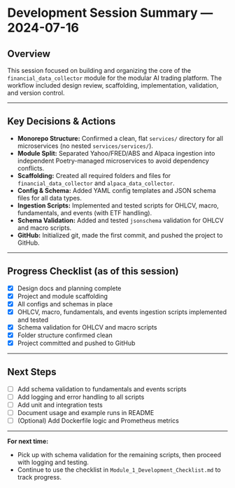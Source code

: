 # Development Session Summary — 2024-07-16

## Overview
This session focused on building and organizing the core of the `financial_data_collector` module for the modular AI trading platform. The workflow included design review, scaffolding, implementation, validation, and version control.

---

## Key Decisions & Actions
- **Monorepo Structure:** Confirmed a clean, flat `services/` directory for all microservices (no nested `services/services/`).
- **Module Split:** Separated Yahoo/FRED/ABS and Alpaca ingestion into independent Poetry-managed microservices to avoid dependency conflicts.
- **Scaffolding:** Created all required folders and files for `financial_data_collector` and `alpaca_data_collector`.
- **Config & Schema:** Added YAML config templates and JSON schema files for all data types.
- **Ingestion Scripts:** Implemented and tested scripts for OHLCV, macro, fundamentals, and events (with ETF handling).
- **Schema Validation:** Added and tested `jsonschema` validation for OHLCV and macro scripts.
- **GitHub:** Initialized git, made the first commit, and pushed the project to GitHub.

---

## Progress Checklist (as of this session)
- [x] Design docs and planning complete
- [x] Project and module scaffolding
- [x] All configs and schemas in place
- [x] OHLCV, macro, fundamentals, and events ingestion scripts implemented and tested
- [x] Schema validation for OHLCV and macro scripts
- [x] Folder structure confirmed clean
- [x] Project committed and pushed to GitHub

---

## Next Steps
- [ ] Add schema validation to fundamentals and events scripts
- [ ] Add logging and error handling to all scripts
- [ ] Add unit and integration tests
- [ ] Document usage and example runs in README
- [ ] (Optional) Add Dockerfile logic and Prometheus metrics

---

**For next time:**
- Pick up with schema validation for the remaining scripts, then proceed with logging and testing.
- Continue to use the checklist in `Module_1_Development_Checklist.md` to track progress. 